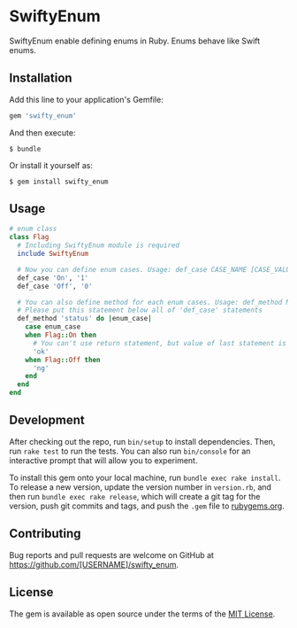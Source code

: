 # SwiftyEnum

SwiftyEnum enable defining enums in Ruby. Enums behave like Swift enums.

## Installation

Add this line to your application's Gemfile:

```ruby
gem 'swifty_enum'
```

And then execute:

    $ bundle

Or install it yourself as:

    $ gem install swifty_enum

## Usage

```ruby
# enum class
class Flag
  # Including SwiftyEnum module is required
  include SwiftyEnum

  # Now you can define enum cases. Usage: def_case CASE_NAME [CASE_VALUE]
  def_case 'On', '1'
  def_case 'Off', '0'

  # You can also define method for each enum cases. Usage: def_method METHOD_NAME &BLOCK
  # Please put this statement below all of 'def_case' statements
  def_method 'status' do |enum_case|
    case enum_case
    when Flag::On then
      # You can't use return statement, but value of last statement is returned from method actually
      'ok'
    when Flag::Off then
      'ng'
    end
  end
end
```

## Development

After checking out the repo, run `bin/setup` to install dependencies. Then, run `rake test` to run the tests. You can also run `bin/console` for an interactive prompt that will allow you to experiment.

To install this gem onto your local machine, run `bundle exec rake install`. To release a new version, update the version number in `version.rb`, and then run `bundle exec rake release`, which will create a git tag for the version, push git commits and tags, and push the `.gem` file to [rubygems.org](https://rubygems.org).

## Contributing

Bug reports and pull requests are welcome on GitHub at https://github.com/[USERNAME]/swifty_enum.


## License

The gem is available as open source under the terms of the [MIT License](http://opensource.org/licenses/MIT).

